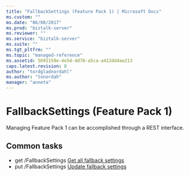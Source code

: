 ```yaml
---
title: "FallbackSettings (Feature Pack 1) | Microsoft Docs"
ms.custom: ""
ms.date: "06/08/2017"
ms.prod: "biztalk-server"
ms.reviewer: ""
ms.service: "biztalk-server"
ms.suite: ""
ms.tgt_pltfrm: ""
ms.topic: "managed-reference"
ms.assetid: 5691159e-4e54-4d78-a5ca-a412dd4ae213
caps.latest.revision: 8
author: "tordgladnordahl"
ms.author: "tonordah"
manager: "anneta"
---
```

# FallbackSettings (Feature Pack 1)
Managing Feature Pack 1 can be accomplished through a REST interface.

## Common tasks

- get  /FallbackSettings [Get all fallback settings](../feature-pack-1/get-all-fallback-settings.md)
- put  /FallbackSettings [Update fallback settings](../feature-pack-1/update-fallback-settings.md)
